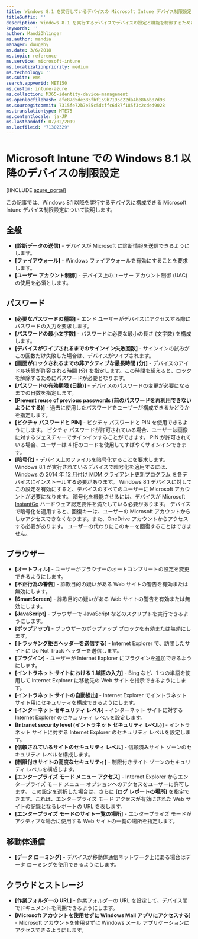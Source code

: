 ```yaml
---
title: Windows 8.1 を実行しているデバイスの Microsoft Intune デバイス制限設定
titleSuffix: ''
description: Windows 8.1 を実行するデバイスでデバイスの設定と機能を制御するために使用できる Intune の設定について説明します。
keywords: ''
author: MandiOhlinger
ms.author: mandia
manager: dougeby
ms.date: 3/6/2018
ms.topic: reference
ms.service: microsoft-intune
ms.localizationpriority: medium
ms.technology: ''
ms.suite: ems
search.appverid: MET150
ms.custom: intune-azure
ms.collection: M365-identity-device-management
ms.openlocfilehash: afe87d5de385fbf159b7195c22da4be866b87d93
ms.sourcegitcommit: 7315fe72b7e55c5dcffc6d87f185f3c2cded9028
ms.translationtype: MTE75
ms.contentlocale: ja-JP
ms.lasthandoff: 07/02/2019
ms.locfileid: "71302329"
---
```

# <a name="microsoft-intune-windows-81-and-later-device-restriction-settings"></a>Microsoft Intune での Windows 8.1 以降のデバイスの制限設定

[!INCLUDE [azure_portal](./includes/azure_portal.md)]

この記事では、Windows 8.1 以降を実行するデバイスに構成できる Microsoft Intune デバイス制限設定について説明します。


## <a name="general"></a>全般

- **[診断データの送信]** - デバイスが Microsoft に診断情報を送信できるようにします。
- **[ファイアウォール]** - Windows ファイアウォールを有効にすることを要求します。
- **[ユーザー アカウント制御]** - デバイス上のユーザー アカウント制御 (UAC) の使用を必須とします。

## <a name="password"></a>パスワード
- **[必要なパスワードの種類]** - エンド ユーザーがデバイスにアクセスする際にパスワードの入力を要求します。
- **[パスワードの最小文字数]** - パスワードに必要な最小の長さ (文字数) を構成します。
- **[デバイスがワイプされるまでのサインイン失敗回数]** - サインインの試みがこの回数だけ失敗した場合は、デバイスがワイプされます。
- **[画面がロックされるまでの非アクティブな最長時間 (分)]** - デバイスのアイドル状態が許容される時間 (分) を指定します。この時間を超えると、ロックを解除するためにパスワードが必要となります。
- **[パスワードの有効期限 (日数)]** - デバイスのパスワードの変更が必要になるまでの日数を指定します。
- **[Prevent reuse of previous passwords (前のパスワードを再利用できないようにする)]** - 過去に使用したパスワードをユーザーが構成できるかどうかを指定します。
- **[ピクチャ パスワードと PIN]** - ピクチャ パスワードと PIN を使用できるようにします。 ピクチャ パスワードが許可されている場合、ユーザーは画像に対するジェスチャーでサインインすることができます。 PIN が許可されている場合、ユーザーは 4 桁のコードを使用してすばやくサインインできます。
- **[暗号化]** - デバイス上のファイルを暗号化することを要求します。<br>Windows 8.1 が実行されているデバイスで暗号化を適用するには、 [Windows の 2014 年 12 月付け MDM クライアント更新プログラム](https://support.microsoft.com/kb/3013816) を各デバイスにインストールする必要があります。
Windows 8.1 デバイスに対してこの設定を有効にすると、デバイスのすべてのユーザーに Microsoft アカウントが必要になります。
暗号化を機能させるには、デバイスが Microsoft [InstantGo](https://blogs.windows.com/windowsexperience/2014/06/19/instantgo-a-better-way-to-sleep/#IBHULcTfI4PokO8X.97) ハードウェア認定要件を満たしている必要があります。
デバイスで暗号化を適用すると、回復キーは、ユーザーの Microsoft アカウントからしかアクセスできなくなります。また、OneDrive アカウントからアクセスする必要があります。 ユーザーの代わりにこのキーを回復することはできません。 



## <a name="browser"></a>ブラウザー
- **[オートフィル]** - ユーザーがブラウザーのオートコンプリートの設定を変更できるようにします。
- **[不正行為の警告]** - 詐欺目的の疑いがある Web サイトの警告を有効または無効にします。
- **[SmartScreen]** - 詐欺目的の疑いがある Web サイトの警告を有効または無効にします。
- **[JavaScript]** - ブラウザーで JavaScript などのスクリプトを実行できるようにします。
- **[ポップアップ]** - ブラウザーのポップアップ ブロックを有効または無効にします。
- **[トラッキング拒否ヘッダーを送信する]** - Internet Explorer で、訪問したサイトに Do Not Track ヘッダーを送信します。
- **[プラグイン]** - ユーザーが Internet Explorer にプラグインを追加できるようにします。
- **[イントラネット サイトにおける 1 単語の入力]** - Bing など、1 つの単語を使用して Internet Explorer に移動先の Web サイトを指示できるようにします。
- **[イントラネット サイトの自動検出]** - Internet Explorer でイントラネット サイト用にセキュリティを構成できるようにします。
- **[インターネット セキュリティ レベル]** - インターネット サイトに対する Internet Explorer のセキュリティ レベルを設定します。
- **[Intranet security level (イントラネット セキュリティ レベル)]** - イントラネット サイトに対する Internet Explorer のセキュリティ レベルを設定します。
- **[信頼されているサイトのセキュリティ レベル]** - 信頼済みサイト ゾーンのセキュリティ レベルを構成します。
- **[制限付きサイトの高度なセキュリティ]** - 制限付きサイト ゾーンのセキュリティ レベルを構成します。
- **[エンタープライズ モード メニュー アクセス]** - Internet Explorer からエンタープライズ モード メニュー オプションへのアクセスをユーザーに許可します。
この設定を選択した場合は、さらに **[ログ レポートの場所]** を指定できます。これは、エンタープライズ モード アクセスが有効にされた Web サイトの記録となるレポートの URL を表します。
- **[エンタープライズ モードのサイト一覧の場所]** - エンタープライズ モードがアクティブな場合に使用する Web サイトの一覧の場所を指定します。

## <a name="cellular"></a>移動体通信
- **[データ ローミング]** - デバイスが移動体通信ネットワーク上にある場合はデータ ローミングを使用できるようにします。

## <a name="cloud-and-storage"></a>クラウドとストレージ
- **[作業フォルダーの URL]** - 作業フォルダーの URL を設定して、デバイス間でドキュメントを同期できるようにします。
- **[Microsoft アカウントを使用せずに Windows Mail アプリにアクセスする]** - Microsoft アカウントを使用せずに Windows メール アプリケーションにアクセスできるようにします。
